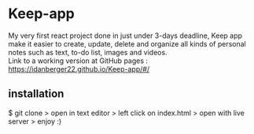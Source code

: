# Keep-app  
My very first react project done in just under 3-days deadline, Keep app make it easier to create, update, delete and organize all kinds of personal notes such as text, to-do list, images and videos.  
Link to a working version at GitHub pages : https://idanberger22.github.io/Keep-app/#/

## installation  
$ git clone > open in text editor > left click on index.html > open with live server > enjoy :)
 
